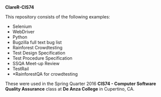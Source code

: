 **ClareR-CIS74**

  This repository consists of the following examples:
* Selenium
* WebDriver
* Python 
* Bugzilla full text bug list
* Rainforest Crowdtesting
* Test Design Specification
* Test Procedure Specification
* SSQA Meet-up Review
* TestRail
* *RainforestQA for crowdtesting
  
These were used in the Spring Quarter 2016 **CIS74 - Computer Software Quality Assurance** class at __De Anza College__ in Cupertino, CA.
